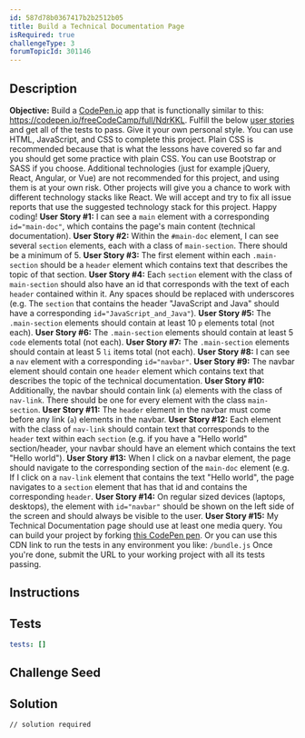 ```yaml
---
id: 587d78b0367417b2b2512b05
title: Build a Technical Documentation Page
isRequired: true
challengeType: 3
forumTopicId: 301146
---
```


## Description
<section id='description'>
<strong>Objective:</strong> Build a <a href='https://codepen.io' target='_blank'>CodePen.io</a> app that is functionally similar to this: <a href='https://codepen.io/freeCodeCamp/full/NdrKKL' target='_blank'>https://codepen.io/freeCodeCamp/full/NdrKKL</a>.
Fulfill the below <a href='https://en.wikipedia.org/wiki/User_story' target='_blank'>user stories</a> and get all of the tests to pass. Give it your own personal style.
You can use HTML, JavaScript, and CSS to complete this project. Plain CSS is recommended because that is what the lessons have covered so far and you should get some practice with plain CSS. You can use Bootstrap or SASS if you choose. Additional technologies (just for example jQuery, React, Angular, or Vue) are not recommended for this project, and using them is at your own risk. Other projects will give you a chance to work with different technology stacks like React. We will accept and try to fix all issue reports that use the suggested technology stack for this project. Happy coding!
<strong>User Story #1:</strong> I can see a <code>main</code> element with a corresponding <code>id="main-doc"</code>, which contains the page's main content (technical documentation).
<strong>User Story #2:</strong> Within the <code>#main-doc</code> element, I can see several <code>section</code> elements, each with a class of <code>main-section</code>. There should be a minimum of 5.
<strong>User Story #3:</strong> The first element within each <code>.main-section</code> should be a <code>header</code> element which contains text that describes the topic of that section.
<strong>User Story #4:</strong> Each <code>section</code> element with the class of <code>main-section</code> should also have an id that corresponds with the text of each <code>header</code> contained within it. Any spaces should be replaced with underscores (e.g. The <code>section</code> that contains the header "JavaScript and Java" should have a corresponding <code>id="JavaScript_and_Java"</code>).
<strong>User Story #5:</strong> The <code>.main-section</code> elements should contain at least 10 <code>p</code> elements total (not each).
<strong>User Story #6:</strong> The <code>.main-section</code> elements should contain at least 5 <code>code</code> elements total (not each).
<strong>User Story #7:</strong> The <code>.main-section</code> elements should contain at least 5 <code>li</code> items total (not each).
<strong>User Story #8:</strong> I can see a <code>nav</code> element with a corresponding <code>id="navbar"</code>.
<strong>User Story #9:</strong> The navbar element should contain one <code>header</code> element which contains text that describes the topic of the technical documentation.
<strong>User Story #10:</strong> Additionally, the navbar should contain link (<code>a</code>) elements with the class of <code>nav-link</code>. There should be one for every element with the class <code>main-section</code>.
<strong>User Story #11:</strong> The <code>header</code> element in the navbar must come before any link (<code>a</code>) elements in the navbar.
<strong>User Story #12:</strong> Each element with the class of <code>nav-link</code> should contain text that corresponds to the <code>header</code> text within each <code>section</code> (e.g. if you have a "Hello world" section/header, your navbar should have an element which contains the text "Hello world").
<strong>User Story #13:</strong> When I click on a navbar element, the page should navigate to the corresponding section of the <code>main-doc</code> element (e.g. If I click on a <code>nav-link</code> element that contains the text "Hello world", the page navigates to a <code>section</code> element that has that id and contains the corresponding <code>header</code>.
<strong>User Story #14:</strong> On regular sized devices (laptops, desktops), the element with <code>id="navbar"</code> should be shown on the left side of the screen and should always be visible to the user.
<strong>User Story #15:</strong> My Technical Documentation page should use at least one media query.
You can build your project by forking <a href='https://codepen.io/freeCodeCamp/pen/MJjpwO' target='_blank'>this CodePen pen</a>. Or you can use this CDN link to run the tests in any environment you like: <code>/bundle.js</code>
Once you're done, submit the URL to your working project with all its tests passing.
</section>

## Instructions
<section id='instructions'>

</section>

## Tests
<section id='tests'>

```yml
tests: []

```

</section>

## Challenge Seed
<section id='challengeSeed'>

</section>

## Solution
<section id='solution'>

```html
// solution required
```

</section>
